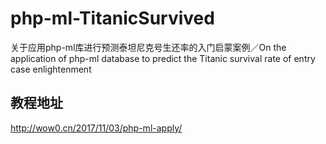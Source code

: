 # php-ml-TitanicSurvived
关于应用php-ml库进行预测泰坦尼克号生还率的入门启蒙案例／On the application of php-ml database to predict the Titanic survival rate of entry case enlightenment


## 教程地址

http://wow0.cn/2017/11/03/php-ml-apply/

